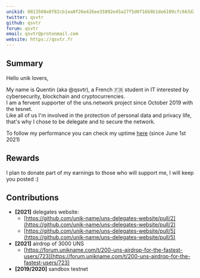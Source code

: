 ```yaml
---
unikid: 0013508e8f82cb1ea0f26e426ee35892e45a27f5d0f16b9b1de6109cfc663d2c
twitter: qsvtr
github: qsvtr
forum: qsvtr
email: qsvtr@protonmail.com
website: https://qsvtr.fr
---
```



## Summary
Hello unik lovers, 

My name is Quentin (aka @qsvtr), a French 🇫🇷 student in IT interested by cybersecurity, blockchain and cryptocurrencies.  
I am a fervent supporter of the uns.network project since October 2019 with the tesnet.    
Like all of us I'm involved in the protection of personal data and privacy life, that's why I chose to be delegate and to secure the network.

To follow my performance you can check my uptime [here](https://stats.uptimerobot.com/RBv5QfrYMv) (since June 1st 2021)

## Rewards
I plan to donate part of my earnings to those who will support me, I will keep you posted :)

## Contributions
- **[2021]** delegates website: 
    * [https://github.com/unik-name/uns-delegates-website/pull/2](https://github.com/unik-name/uns-delegates-website/pull/2)
    * [https://github.com/unik-name/uns-delegates-website/pull/5](https://github.com/unik-name/uns-delegates-website/pull/5)
- **[2021]** airdrop of 3000 UNS
    * [https://forum.unikname.com/t/200-uns-airdrop-for-the-fastest-users/723](https://forum.unikname.com/t/200-uns-airdrop-for-the-fastest-users/723)
- **[2019/2020]** sandbox testnet 
